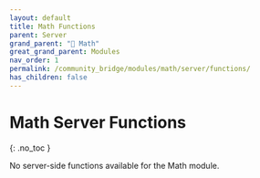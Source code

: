 ```yaml
---
layout: default
title: Math Functions
parent: Server
grand_parent: "🔢 Math"
great_grand_parent: Modules
nav_order: 1
permalink: /community_bridge/modules/math/server/functions/
has_children: false
---
```


# Math Server Functions
{: .no_toc }

No server-side functions available for the Math module.
